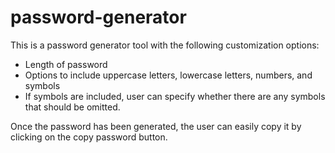 # password-generator

This is a password generator tool with the following customization options:
 - Length of password
 - Options to include uppercase letters, lowercase letters, numbers, and symbols
 - If symbols are included, user can specify whether there are any symbols that should be omitted.

Once the password has been generated, the user can easily copy it by clicking on the copy password button.